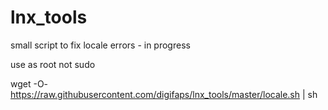 # lnx_tools

small script to fix locale errors - in progress

use as root not sudo 

wget -O- https://raw.githubusercontent.com/digifaps/lnx_tools/master/locale.sh | sh
